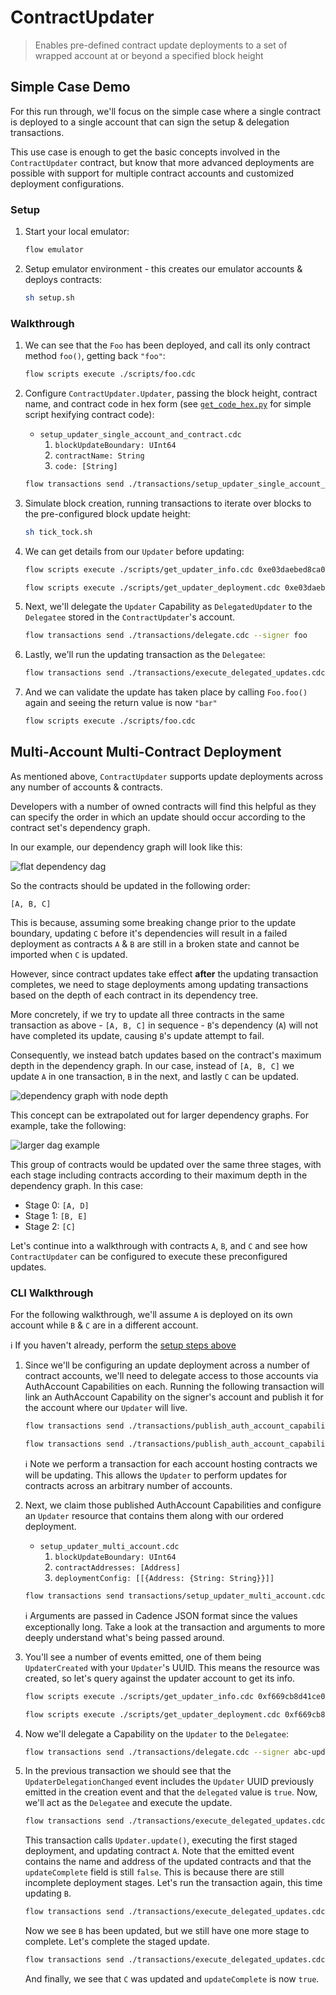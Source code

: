 # ContractUpdater

> Enables pre-defined contract update deployments to a set of wrapped account at or beyond a specified block height

## Simple Case Demo

For this run through, we'll focus on the simple case where a single contract is deployed to a single account that can sign the setup & delegation transactions. 

This use case is enough to get the basic concepts involved in the `ContractUpdater` contract, but know that more advanced deployments are possible with support for multiple contract accounts and customized deployment configurations.

### Setup

1. Start your local emulator:

    ```sh
    flow emulator
    ```

1. Setup emulator environment - this creates our emulator accounts & deploys contracts:

    ```sh
    sh setup.sh
    ```

### Walkthrough

1. We can see that the `Foo` has been deployed, and call its only contract method `foo()`, getting back `"foo"`:

    ```sh
    flow scripts execute ./scripts/foo.cdc
    ```

1. Configure `ContractUpdater.Updater`, passing the block height, contract name, and contract code in hex form (see [`get_code_hex.py`](./src/get_code_hex.py) for simple script hexifying contract code):
    - `setup_updater_single_account_and_contract.cdc`
        1. `blockUpdateBoundary: UInt64`
        1. `contractName: String`
        1. `code: [String]`

    ```sh
    flow transactions send ./transactions/setup_updater_single_account_and_contract.cdc 10 "Foo" 70756220636f6e747261637420466f6f207b0a202020207075622066756e20666f6f28293a20537472696e67207b0a202020202020202072657475726e2022626172220a202020207d0a7d --signer foo
    ```

1. Simulate block creation, running transactions to iterate over blocks to the pre-configured block update height:

    ```sh
    sh tick_tock.sh
    ```

1. We can get details from our `Updater` before updating:

    ```sh
    flow scripts execute ./scripts/get_updater_info.cdc 0xe03daebed8ca0615
    ```

    ```sh
    flow scripts execute ./scripts/get_updater_deployment.cdc 0xe03daebed8ca0615
    ```

1. Next, we'll delegate the `Updater` Capability as `DelegatedUpdater` to the `Delegatee` stored in the `ContractUpdater`'s account.

    ```sh
    flow transactions send ./transactions/delegate.cdc --signer foo
    ```

1. Lastly, we'll run the updating transaction as the `Delegatee`:

    ```sh
    flow transactions send ./transactions/execute_delegated_updates.cdc
    ```

1. And we can validate the update has taken place by calling `Foo.foo()` again and seeing the return value is now `"bar"`

    ```sh
    flow scripts execute ./scripts/foo.cdc
    ```

## Multi-Account Multi-Contract Deployment

As mentioned above, `ContractUpdater` supports update deployments across any number of accounts & contracts.

Developers with a number of owned contracts will find this helpful as they can specify the order in which an update should occur according to the contract set's dependency graph.

In our example, our dependency graph will look like this:

![flat dependency dag](./resources/dependency_dag.png)

So the contracts should be updated in the following order:

```
[A, B, C]
```

This is because, assuming some breaking change prior to the update boundary, updating `C` before it's dependencies will result in a failed deployment as contracts `A` & `B` are still in a broken state and cannot be imported when `C` is updated.

However, since contract updates take effect **after** the updating transaction completes, we need to stage deployments among updating transactions based on the depth of each contract in its dependency tree. 

More concretely, if we try to update all three contracts in the same transaction as above - `[A, B, C]` in sequence - `B`'s dependency (`A`) will not have completed its update, causing `B`'s update attempt to fail.

Consequently, we instead batch updates based on the contract's maximum depth in the dependency graph. In our case, instead of `[A, B, C]` we update `A` in one transaction, `B` in the next, and lastly `C` can be updated.

![dependency graph with node depth](./resources/dependency_dag_with_depth.png)

This concept can be extrapolated out for larger dependency graphs. For example, take the following:

![larger dag example](./resources/larger_dag.png)

This group of contracts would be updated over the same three stages, with each stage including contracts according to their maximum depth in the dependency graph. In this case:

- Stage 0: `[A, D]`
- Stage 1: `[B, E]`
- Stage 2: `[C]`

Let's continue into a walkthrough with contracts `A`, `B`, and `C` and see how `ContractUpdater` can be configured to execute these preconfigured updates.

### CLI Walkthrough

For the following walkthrough, we'll assume `A` is deployed on its own account while `B` & `C` are in a different account.

:information_source: If you haven't already, perform the [setup steps above](#setup)

1. Since we'll be configuring an update deployment across a number of contract accounts, we'll need to delegate access to those accounts via AuthAccount Capabilities on each. Running the following transaction will link an AuthAccount Capability on the signer's account and publish it for the account where our `Updater` will live.

    ```sh
    flow transactions send ./transactions/publish_auth_account_capability.cdc 0xf669cb8d41ce0c74 --signer a-account
    ```

    ```sh
    flow transactions send ./transactions/publish_auth_account_capability.cdc 0xf669cb8d41ce0c74 --signer bc-account
    ```

    :information_source: Note we perform a transaction for each account hosting contracts we will be updating. This allows the `Updater` to perform updates for contracts across an arbitrary number of accounts.

1. Next, we claim those published AuthAccount Capabilities and configure an `Updater` resource that contains them along with our ordered deployment.
    - `setup_updater_multi_account.cdc`
        1. `blockUpdateBoundary: UInt64`
        1. `contractAddresses: [Address]`
        1. `deploymentConfig: [[{Address: {String: String}}]]`

    ```sh
    flow transactions send transactions/setup_updater_multi_account.cdc --args-json "$(cat args.json)" --signer abc-updater
    ```

    :information_source: Arguments are passed in Cadence JSON format since the values exceptionally long. Take a look at the transaction and arguments to more deeply understand what's being passed around.

1. You'll see a number of events emitted, one of them being `UpdaterCreated` with your `Updater`'s UUID. This means the resource was created, so let's query against the updater account to get its info.

    ```sh
    flow scripts execute ./scripts/get_updater_info.cdc 0xf669cb8d41ce0c74
    ```

    ```sh
    flow scripts execute ./scripts/get_updater_deployment.cdc 0xf669cb8d41ce0c74
    ```

1. Now we'll delegate a Capability on the `Updater` to the `Delegatee`:

    ```sh
    flow transactions send ./transactions/delegate.cdc --signer abc-updater
    ```

1. In the previous transaction we should see that the `UpdaterDelegationChanged` event includes the `Updater` UUID previously emitted in the creation event and that the `delegated` value is `true`. Now, we'll act as the `Delegatee` and execute the update.

    ```sh
    flow transactions send ./transactions/execute_delegated_updates.cdc
    ```

    This transaction calls `Updater.update()`, executing the first staged deployment, and updating contract `A`. Note that the emitted event contains the name and address of the updated contracts and that the `updateComplete` field is still `false`. This is because there are still incomplete deployment stages. Let's run the transaction again, this time updating `B`.

    ```sh
    flow transactions send ./transactions/execute_delegated_updates.cdc
    ```

    Now we see `B` has been updated, but we still have one more stage to complete. Let's complete the staged update.

    ```sh
    flow transactions send ./transactions/execute_delegated_updates.cdc
    ```

    And finally, we see that `C` was updated and `updateComplete` is now `true`.
